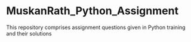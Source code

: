 # MuskanRath_Python_Assignment


This repository comprises assignment questions given in Python training and their solutions
